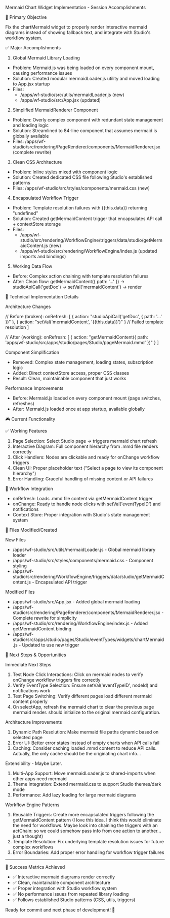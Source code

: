 Mermaid Chart Widget Implementation - Session Accomplishments

  🎯 Primary Objective

  Fix the chartMermaid widget to properly render interactive mermaid diagrams instead of showing fallback text, and integrate with Studio's workflow system.

  ✅ Major Accomplishments

  1. Global Mermaid Library Loading

  - Problem: Mermaid.js was being loaded on every component mount, causing performance issues
  - Solution: Created modular mermaidLoader.js utility and moved loading to App.jsx startup
  - Files:
    - /apps/wf-studio/src/utils/mermaidLoader.js (new)
    - /apps/wf-studio/src/App.jsx (updated)

  2. Simplified MermaidRenderer Component

  - Problem: Overly complex component with redundant state management and loading logic
  - Solution: Streamlined to 84-line component that assumes mermaid is globally available
  - Files: /apps/wf-studio/src/rendering/PageRenderer/components/MermaidRenderer.jsx (complete rewrite)

  3. Clean CSS Architecture

  - Problem: Inline styles mixed with component logic
  - Solution: Created dedicated CSS file following Studio's established patterns
  - Files: /apps/wf-studio/src/styles/components/mermaid.css (new)

  4. Encapsulated Workflow Trigger

  - Problem: Template resolution failures with {{this.data}} returning "undefined"
  - Solution: Created getMermaidContent trigger that encapsulates API call + contextStore storage
  - Files:
    - /apps/wf-studio/src/rendering/WorkflowEngine/triggers/data/studio/getMermaidContent.js (new)
    - /apps/wf-studio/src/rendering/WorkflowEngine/index.js (updated imports and bindings)

  5. Working Data Flow

  - Before: Complex action chaining with template resolution failures
  - After: Clean flow: getMermaidContent({ path: '...' }) → studioApiCall('getDoc') → setVal('mermaidContent') → render

  🔧 Technical Implementation Details

  Architecture Changes

  // Before (broken):
  onRefresh: [
    { action: "studioApiCall('getDoc', { path: '...' })" },
    { action: "setVal('mermaidContent', '{{this.data}}')" }  // Failed template resolution
  ]

  // After (working):
  onRefresh: [
    { action: "getMermaidContent({ path: 'apps/wf-studio/src/apps/studio/pages/Studio/pageMermaid.mmd' })" }
  ]

  Component Simplification

  - Removed: Complex state management, loading states, subscription logic
  - Added: Direct contextStore access, proper CSS classes
  - Result: Clean, maintainable component that just works

  Performance Improvements

  - Before: Mermaid.js loaded on every component mount (page switches, refreshes)
  - After: Mermaid.js loaded once at app startup, available globally

  🎮 Current Functionality

  ✅ Working Features

  1. Page Selection: Select Studio page → triggers mermaid chart refresh
  2. Interactive Diagram: Full component hierarchy from .mmd file renders correctly
  3. Click Handlers: Nodes are clickable and ready for onChange workflow triggers
  4. Clean UI: Proper placeholder text ("Select a page to view its component hierarchy")
  5. Error Handling: Graceful handling of missing content or API failures

  🔄 Workflow Integration

  - onRefresh: Loads .mmd file content via getMermaidContent trigger
  - onChange: Ready to handle node clicks with setVal('eventTypeID') and notifications
  - Context Store: Proper integration with Studio's state management system

  📁 Files Modified/Created

  New Files

  - /apps/wf-studio/src/utils/mermaidLoader.js - Global mermaid library loader
  - /apps/wf-studio/src/styles/components/mermaid.css - Component styling
  - /apps/wf-studio/src/rendering/WorkflowEngine/triggers/data/studio/getMermaidContent.js - Encapsulated API trigger

  Modified Files

  - /apps/wf-studio/src/App.jsx - Added global mermaid loading
  - /apps/wf-studio/src/rendering/PageRenderer/components/MermaidRenderer.jsx - Complete rewrite for simplicity
  - /apps/wf-studio/src/rendering/WorkflowEngine/index.js - Added getMermaidContent binding
  - /apps/wf-studio/src/apps/studio/pages/Studio/eventTypes/widgets/chartMermaid.js - Updated to use new trigger

  🚀 Next Steps & Opportunities

  Immediate Next Steps

  1. Test Node Click Interactions: Click on mermaid nodes to verify onChange workflow triggers fire correctly
  2. Verify EventType Selection: Ensure setVal('eventTypeID', nodeId) and notifications work
  3. Test Page Switching: Verify different pages load different mermaid content properly
  4. On selectApp, refresh the mermaid chart to clear the previous page mermaid render.  should initialize to the original mermaid configuration.   

  Architecture Improvements

  1. Dynamic Path Resolution: Make mermaid file paths dynamic based on selected page
  2. Error UI: Better error states instead of empty charts when API calls fail
  3. Caching: Consider caching loaded .mmd content to reduce API calls.  Actually, the only cache should be the originating chart info... 

  Extensibility - Maybe Later.

  1. Multi-App Support: Move mermaidLoader.js to shared-imports when other apps need mermaid
  2. Theme Integration: Extend mermaid.css to support Studio themes/dark mode
  3. Performance: Add lazy loading for large mermaid diagrams

  Workflow Engine Patterns

  1. Reusable Triggers: Create more encapsulated triggers following the getMermaidContent pattern (I love this idea.  I think this would eliminate the need for workflows.  Maybe look into chaining the triggers with an actChain: so we could somehow pass info from one action to another... just a thought)
  2. Template Resolution: Fix underlying template resolution issues for future complex workflows
  3. Error Boundaries: Add proper error handling for workflow trigger failures

  ---
  🎯 Success Metrics Achieved

  - ✅ Interactive mermaid diagrams render correctly
  - ✅ Clean, maintainable component architecture
  - ✅ Proper integration with Studio workflow system
  - ✅ No performance issues from repeated library loading
  - ✅ Follows established Studio patterns (CSS, utils, triggers)

  Ready for commit and next phase of development! 🚀